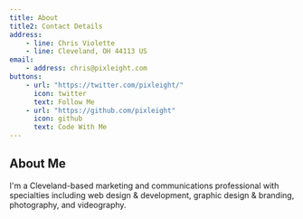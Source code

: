 ```yaml
---
title: About
title2: Contact Details
address:
    - line: Chris Violette
    - line: Cleveland, OH 44113 US
email:
    - address: chris@pixleight.com
buttons:
    - url: "https://twitter.com/pixleight/"
      icon: twitter
      text: Follow Me
    - url: "https://github.com/pixleight"
      icon: github
      text: Code With Me
---
```

## About Me

I'm a Cleveland-based marketing and communications professional with specialties including web design & development, graphic design & branding, photography, and videography.
